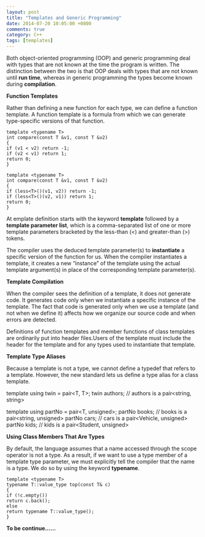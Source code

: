 ```yaml
---
layout: post
title: "Templates and Generic Programming"
date: 2014-07-20 10:05:00 +0800
comments: true
category: C++
tags: [templates]
---
```

Both object-oriented programming (OOP) and generic programming deal with types that are not known at the time the program is written. The distinction between the two is that OOP deals with types that are not known until **run time**, whereas in generic programming the types become known during **compilation**.

**Function Templates**

Rather than defining a new function for each type, we can define a function
template. A function template is a formula from which we can generate type-specific versions of that function. 

    template <typename T>
    int compare(const T &v1, const T &v2)
    {
    if (v1 < v2) return -1;
    if (v2 < v1) return 1;
    return 0;
    }

    template <typename T> 
    int compare(const T &v1, const T &v2)
    {
    if (less<T>()(v1, v2)) return -1;
    if (less<T>()(v2, v1)) return 1;
    return 0;
    }

At emplate definition starts with the keyword **template** followed by a **template parameter list**, which is a comma-separated list of one or more template parameters bracketed by the less-than (<) and greater-than (>) tokens.

The compiler uses the deduced template parameter(s) to **instantiate** a specific version of the function for us. When the compiler instantiates a template, it creates a new “instance” of the template using the actual template argument(s) in place of the corresponding template parameter(s). 

**Template Compilation**

When the compiler sees the definition of a template, it does not generate code. It generates code only when we instantiate a specific instance of the template. The fact that code is generated only when we use a template (and not when we define it) affects how we organize our source code and when errors are detected.

Definitions of function templates and member functions of class templates are ordinarily put into header files.Users of the template must include the header for the template and for any types used to instantiate that template.

**Template Type Aliases**

Because a template is not a type, we cannot define a typedef that refers to a template. However, the new standard lets us define a type alias for a class template.

template <typenameT> using twin = pair<T, T>;
twin<string> authors; // authors is a pair<string, string>

template <typename T> using partNo = pair<T, unsigned>;
partNo<string> books;  // books is a pair<string, unsigned>
partNo<Vehicle> cars;  // cars is a pair<Vehicle, unsigned>
partNo<Student> kids;  // kids is a pair<Student, unsigned>

**Using Class Members That Are Types**

By default, the language assumes that a name accessed through the scope operator is not a type. As a result, if we want to use a type member of a template type parameter, we must explicitly tell the compiler that the name is a type. We do so by using the keyword **typename**.

    template <typename T>
    typename T::value_type top(const T& c)
    {
    if (!c.empty())
    return c.back();
    else
    return typename T::value_type();
    }

**To be continue……**